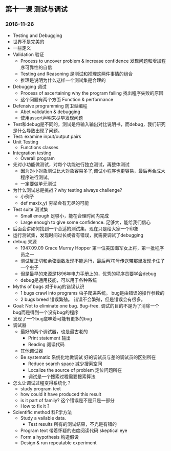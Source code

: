 ## 第十一课 测试与调试
### 2016-11-26
* Testing and Debugging
* 世界不是完美的
* 一些定义
* Validation 验证
    * Process to uncover problem & increase confidence 发现问题和增加程序可靠性的自信
    * Testing and Reasoning 是测试和推理这两件事情的组合
    * 推理是说明为什么这样一个测试集是合理的
* Debugging 调试
    * Process of ascertaining why the program failing 找出程序失败的原因
    * 这个问题有两个方面 Function & performance 
* Defensive programming 防卫型编程 
    * Abet validation & debugging 
    * 使用assert声明来尽早发现问题
* Test和debug是不同的，测试是将输入输出对比说明书，而debug，我们研究是什么导致出现了问题。
* Test: examine input/output pairs 
* Unit Testing 
    * Functions classes
* Integration testing
    * Overall program
* 先对小功能做测试，对每个功能进行独立测试，再整体测试
    * 因为对小对象测试比大对象容易多了,调试小程序也更容易，最后再合成大程序进行测试。
    * 一定要做单元测试
* 为什么测试总是挑战？why testing always challenge?
    * 小例子 
    * def max(x,y)  穷举会有无尽的可能
* Test suite 测试集
    * Small enough 足够小，能在合理时间内完成 
    * Large enough to give some confidence. 足够大，能给我们信心 
* 后面会讲如何找到一个合适的测试集，现在只是给大家一个印象
* 运行测试集，发现时间过长或者有错误，就需要调试了debugging
* debug 来源
    * 1947.09.09 Grace Murray Hopper 第一位美国海军女上将，第一批程序员之一
    * 测试反正切和余弦函数发现不能运行，最后再70号传送带那里发现卡住了一个虫子
    * 但是最早的来源是1896年电力手册上的，优秀的程序员要学会debug
    * debug是通用技能，可以用于各种系统
* Myths of bugs 对于bug的错误认识
    * 1 bugs crawl into programs 虫子爬进系统。 bug是由错误的操作参数的
    * 2 bugs breed    错误繁殖。 错误不会繁殖，但是错误会有很多。
* Goal: Not to eliminate one bug. Bug-free. 调试的目的不是为了消除一个bug而是得到一个没有bug的程序
* 发现了一个bug意味着可能有更多的bug
* 调试器
    * 最好的两个调试器，也是最古老的
        * Print statement 输出
        * Reading 阅读代码
    * 其他调试器
    * Be systematic 系统化地做调试 好的调试员与差的调试员的区别所在
        * Reduce search space  减少搜索空间
        * Localize the source of problem  定位问题所在
        * 调试是一个搜索过程需要搜索算法
* 怎么让调试过程变得系统化？
    * study program text
    * how could it have produced this result
    * is it part of family? 这个错误是不是只是一部分
    * How to fix it ?
* Scientific method 科F学方法
    * Study a vailable data. 
        * Test results 所有的测试结果，不光是有错的
    * Program text 带着怀疑的态度阅读代码 skeptical eye
    * Form a hypothesis  构造假设
    * Design & run repeatable experiment
    

    